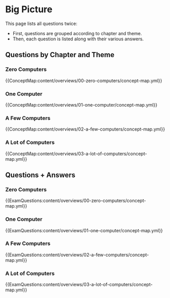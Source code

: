 
# Big Picture

This page lists all questions twice:

* First, questions are grouped according to chapter and theme.
* Then, each question is listed along with their various answers.

## Questions by Chapter and Theme

### Zero Computers
{{ConceptMap:content/overviews/00-zero-computers/concept-map.yml}}

### One Computer
{{ConceptMap:content/overviews/01-one-computer/concept-map.yml}}

### A Few Computers
{{ConceptMap:content/overviews/02-a-few-computers/concept-map.yml}}

### A Lot of Computers
{{ConceptMap:content/overviews/03-a-lot-of-computers/concept-map.yml}}


## Questions + Answers

### Zero Computers

{{ExamQuestions:content/overviews/00-zero-computers/concept-map.yml}}

### One Computer

{{ExamQuestions:content/overviews/01-one-computer/concept-map.yml}}

### A Few Computers

{{ExamQuestions:content/overviews/02-a-few-computers/concept-map.yml}}

### A Lot of Computers

{{ExamQuestions:content/overviews/03-a-lot-of-computers/concept-map.yml}}
